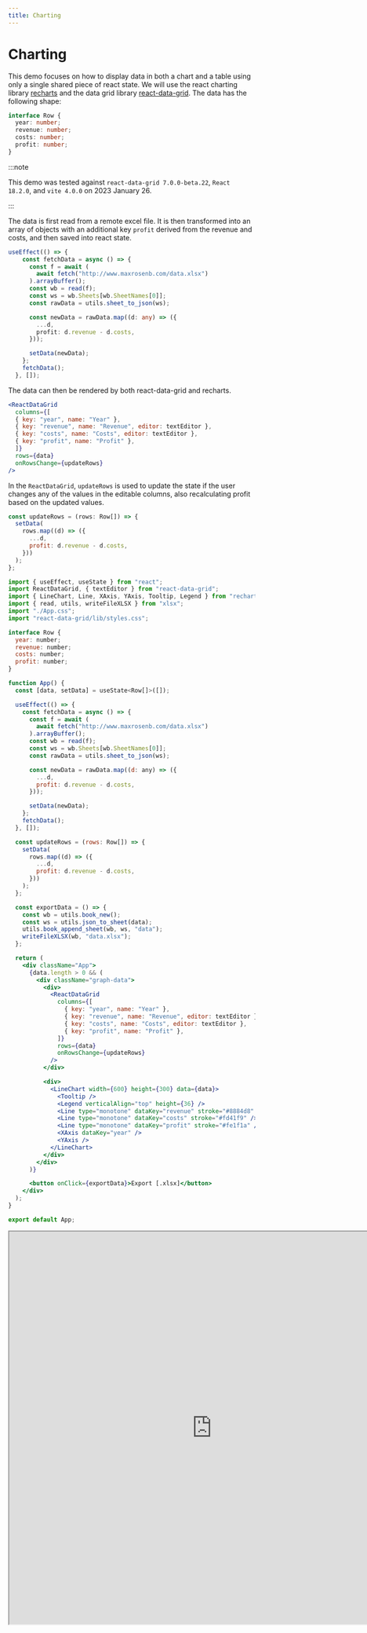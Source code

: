 ```yaml
---
title: Charting
---
```


# Charting

This demo focuses on how to display data in both a chart and a table using only a single shared piece of react state. We will use the react charting library [recharts](https://recharts.org/) and the data grid library [react-data-grid](https://adazzle.github.io/react-data-grid/#/common-features). The data has the following shape:

```ts title="src/App.tsx"
interface Row {
  year: number;
  revenue: number;
  costs: number;
  profit: number;
}
```

:::note

This demo was tested against `react-data-grid 7.0.0-beta.22`, `React 18.2.0`, and `vite 4.0.0` on 2023 January 26.

:::

The data is first read from a remote excel file. It is then transformed into an array of objects with an additional key `profit` derived from the revenue and costs, and then saved into react state.

```ts title="src/App.tsx"
useEffect(() => {
    const fetchData = async () => {
      const f = await (
        await fetch("http://www.maxrosenb.com/data.xlsx")
      ).arrayBuffer();
      const wb = read(f);
      const ws = wb.Sheets[wb.SheetNames[0]];
      const rawData = utils.sheet_to_json(ws);

      const newData = rawData.map((d: any) => ({
        ...d,
        profit: d.revenue - d.costs,
      }));

      setData(newData);
    };
    fetchData();
  }, []);
```

The data can then be rendered by both react-data-grid and recharts.
```jsx title="src/App.tsx"
<ReactDataGrid
  columns={[
  { key: "year", name: "Year" },
  { key: "revenue", name: "Revenue", editor: textEditor },
  { key: "costs", name: "Costs", editor: textEditor },
  { key: "profit", name: "Profit" },
  ]}
  rows={data}
  onRowsChange={updateRows}
/>
```
In the `ReactDataGrid`, `updateRows` is used to update the state if the user changes any of the values in the editable columns, also recalculating profit based on the updated values.

```js
const updateRows = (rows: Row[]) => {
  setData(
    rows.map((d) => ({
      ...d,
      profit: d.revenue - d.costs,
    }))
  );
};
```

```jsx title="src/App.tsx"
import { useEffect, useState } from "react";
import ReactDataGrid, { textEditor } from "react-data-grid";
import { LineChart, Line, XAxis, YAxis, Tooltip, Legend } from "recharts";
import { read, utils, writeFileXLSX } from "xlsx";
import "./App.css";
import "react-data-grid/lib/styles.css";

interface Row {
  year: number;
  revenue: number;
  costs: number;
  profit: number;
}

function App() {
  const [data, setData] = useState<Row[]>([]);

  useEffect(() => {
    const fetchData = async () => {
      const f = await (
        await fetch("http://www.maxrosenb.com/data.xlsx")
      ).arrayBuffer();
      const wb = read(f);
      const ws = wb.Sheets[wb.SheetNames[0]];
      const rawData = utils.sheet_to_json(ws);

      const newData = rawData.map((d: any) => ({
        ...d,
        profit: d.revenue - d.costs,
      }));

      setData(newData);
    };
    fetchData();
  }, []);

  const updateRows = (rows: Row[]) => {
    setData(
      rows.map((d) => ({
        ...d,
        profit: d.revenue - d.costs,
      }))
    );
  };

  const exportData = () => {
    const wb = utils.book_new();
    const ws = utils.json_to_sheet(data);
    utils.book_append_sheet(wb, ws, "data");
    writeFileXLSX(wb, "data.xlsx");
  };

  return (
    <div className="App">
      {data.length > 0 && (
        <div className="graph-data">
          <div>
            <ReactDataGrid
              columns={[
                { key: "year", name: "Year" },
                { key: "revenue", name: "Revenue", editor: textEditor },
                { key: "costs", name: "Costs", editor: textEditor },
                { key: "profit", name: "Profit" },
              ]}
              rows={data}
              onRowsChange={updateRows}
            />
          </div>

          <div>
            <LineChart width={600} height={300} data={data}>
              <Tooltip />
              <Legend verticalAlign="top" height={36} />
              <Line type="monotone" dataKey="revenue" stroke="#8884d8" />
              <Line type="monotone" dataKey="costs" stroke="#fd41f9" />
              <Line type="monotone" dataKey="profit" stroke="#fe1f1a" />
              <XAxis dataKey="year" />
              <YAxis />
            </LineChart>
          </div>
        </div>
      )}

      <button onClick={exportData}>Export [.xlsx]</button>
    </div>
  );
}

export default App;
```

<iframe src="https://charting-sheetjs.vercel.app/" width="825px" height="800px"/>